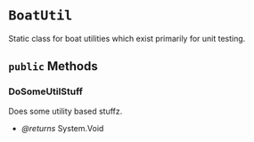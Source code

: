 # `BoatUtil`

Static class for boat utilities which exist primarily for unit testing.

## `public` Methods

### DoSomeUtilStuff

Does some utility based stuffz.

- *@returns* System.Void